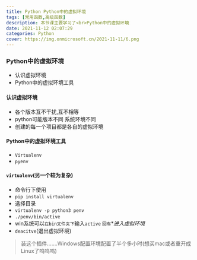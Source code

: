 ```yaml
---
title: Python Python中的虚拟环境
tags: [常用函数,高级函数]
description: 本节课主要学习了<br>Python中的虚拟环境
date: 2021-11-12 02:07:29
categories: Python
cover: https://img.onmicrosoft.cn/2021-11-11/6.png
---
```


### Python中的虚拟环境

- 认识虚拟环境
- Python中的虚拟环境工具

#### 认识虚拟环境

- 各个版本互不干扰,互不相等
- python可能版本不同  系统环境不同
- 创建的每一个项目都是各自的虚拟环境

#### Python中的虚拟环境工具

- `Virtualenv`
- `pyenv`

#### `virtualenv`(另一个较为复杂)

- 命令行下使用
- `pip install virtualenv`
- 选择目录
- `virtualenv -p python3 penv`
- `./penv/bin/active`
- win系统可以`在bin文件夹下`输入`active`  `回车`**进入虚拟环境*
- `deacitve`(退出虚拟环境)

> 装这个插件.......Windows配置环境配置了半个多小时(想买mac或者重开成Linux了呜呜呜)
